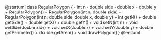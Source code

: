 @startuml
class RegularPolygon {
    - int n
    - double side
    - double x
    - double y
	+ RegularPolygon()
    + RegularPolygon(int n, double side)
    + RegularPolygon(int n, double side, double x, double y)
    + int getN()
	+ double getSide()
	+ double getX()
	+ double getY()
	+ void setN(int n)
	+ void setSide(double side)
	+ void setX(double x)
	+ void setY(double y)
	+ double getPerimeter()
	+ double getArea()
	+ void drawPolygon()
}
@enduml